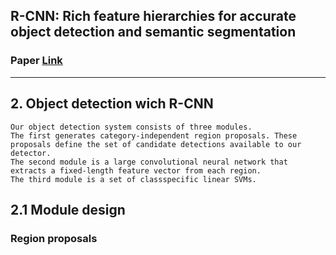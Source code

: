 ## R-CNN: Rich feature hierarchies for accurate object detection and semantic segmentation
### Paper [Link](https://arxiv.org/pdf/1311.2524.pdf)
___


## 2. Object detection wich R-CNN

``` TEXT
Our object detection system consists of three modules.
The first generates category-independent region proposals. These proposals define the set of candidate detections available to our detector. 
The second module is a large convolutional neural network that extracts a fixed-length feature vector from each region.
The third module is a set of classspecific linear SVMs.
```

## 2.1 Module design
### Region proposals
```
``` 